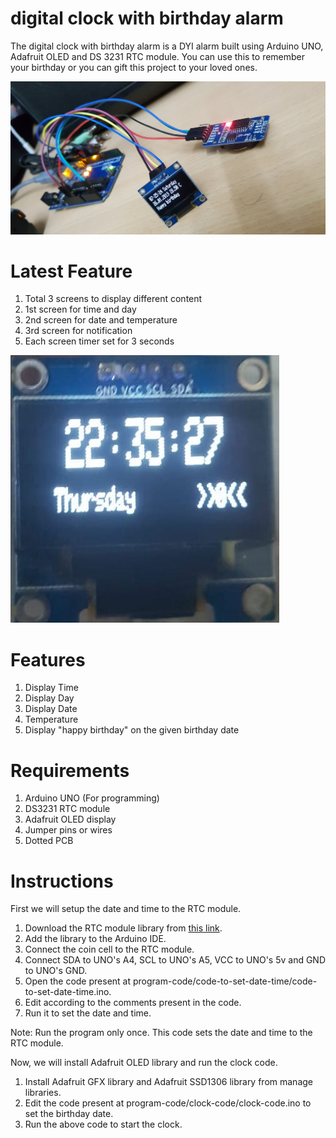 # digital clock with birthday alarm
The digital clock with birthday alarm is a DYI alarm built using Arduino UNO, Adafruit OLED and DS 3231 RTC module. You can use this to remember your birthday or you can gift this project to your loved ones.

![Project image](docs/main.jpg)

# Latest Feature

1. Total 3 screens to display different content
2. 1st screen for time and day
3. 2nd screen for date and temperature
4. 3rd screen for notification
5. Each screen timer set for 3 seconds

![New feature](docs/new-ui.jpeg)

# Features

1. Display Time
2. Display Day
3. Display Date
4. Temperature
5. Display "happy birthday" on the given birthday date

# Requirements

1. Arduino UNO (For programming)
2. DS3231 RTC module
3. Adafruit OLED display
4. Jumper pins or wires
5. Dotted PCB

# Instructions

First we will setup the date and time to the RTC module.

1. Download the RTC module library from [this link](http://www.rinkydinkelectronics.com/download.php?f=DS3231.zip).
2. Add the library to the Arduino IDE.
3. Connect the coin cell to the RTC module.
4. Connect SDA to UNO's A4, SCL to UNO's A5, VCC to UNO's 5v and GND to UNO's GND.
5. Open the code present at program-code/code-to-set-date-time/code-to-set-date-time.ino.
6. Edit according to the comments present in the code.
7. Run it to set the date and time.

Note: Run the program only once. This code sets the date and time to the RTC module. 

Now, we will install Adafruit OLED library and run the clock code.

1. Install Adafruit GFX library and Adafruit SSD1306 library from manage libraries.
2. Edit the code present at program-code/clock-code/clock-code.ino to set the birthday date.
3. Run the above code to start the clock.